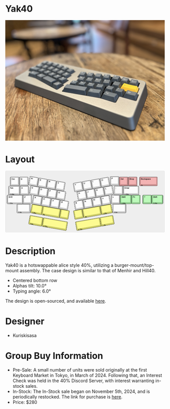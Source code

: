 # Yak40
![](./Images/yak40_cover.jpg)
# Layout
![](./Images/yak40_layout.png)

# Description
Yak40 is a hotswappable alice style 40%, utilizing a burger-mount/top-mount assembly. The case design is similar to that of Menhir and Hill40.
- Centered bottom row
- Alphas tilt: 10.0°
- Typing angle: 6.0°

The design is open-sourced, and available [here](https://github.com/kuriki-sasa/Yak40).

# Designer
- Kuriskisasa

# Group Buy Information
- Pre-Sale: A small number of units were sold originally at the first Keyboard Market in Tokyo, in March of 2024. Following that, an Interest Check was held in the 40% Discord Server, with interest warranting in-stock sales.
- In-Stock: The In-Stock sale began on November 5th, 2024, and is periodically restocked. The link for purchase is [here](https://kuriya-keebs.com/products/yak40-kit).
- Price: $280

